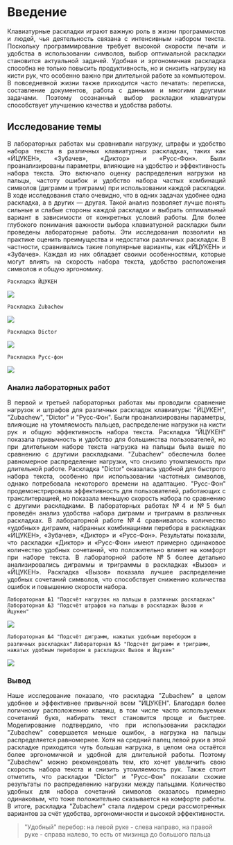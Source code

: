 # **Введение**
<p align="justify">Клавиатурные раскладки играют важную роль в жизни программистов и людей, чья деятельность связана с интенсивным набором текста. Поскольку программирование требует высокой скорости печати и удобства в использовании символов, выбор оптимальной раскладки становится актуальной задачей. Удобная и эргономичная раскладка способна не только повысить продуктивность, но и снизить нагрузку на кисти рук, что особенно важно при длительной работе за компьютером. В повседневной жизни также приходится часто печатать: переписка, составление документов, работа с данными и многими другими задачами. Поэтому осознанный выбор раскладки клавиатуры способствует улучшению качества и удобства работы.</p>

## **Исследование темы**
<p align="justify">В лабораторных работах мы сравнивали нагрузку, штрафы и удобство набора текста в различных клавиатурных раскладках, таких как «ЙЦУКЕН», «Зубачев», «Диктор» и «Русс-Фон». Были проанализированы параметры, влияющие на удобство и эффективность набора текста. Это включало оценку распределения нагрузки на пальцы, частоту ошибок и удобство набора частых комбинаций символов (диграмм и триграмм) при использовании каждой раскладки. В ходе исследования стало очевидно, что в одних задачах удобнее одна раскладка, а в других — другая. Такой анализ позволяет лучше понять сильные и слабые стороны каждой раскладки и выбрать оптимальный вариант в зависимости от конкретных условий работы. Для более глубокого понимания важности выбора клавиатурной раскладки были проведены лабораторные работы. Эти исследования позволили на практике оценить преимущества и недостатки различных раскладок. В частности, сравнивались такие популярные варианты, как «ЙЦУКЕН» и «Зубачев». Каждая из них обладает своими особенностями, которые могут влиять на скорость набора текста, удобство расположения символов и общую эргономику.</p>

`Раскладка ЙЦУКЕН`

![](https://sun9-59.userapi.com/impg/5SUZPbK0UnKZ5Go9lz9hgAt1juGxOZeIvVZjgw/YS4YEjziL5M.jpg?size=1200x430&quality=96&sign=bd7a14e3f245f9372c1fad26800640bd&type=album)

`Раскладка Zubachew`

![](https://sun9-73.userapi.com/impg/Jet1oMHELKDzP9M0DGTsiLx5evrTVxRE7aGeWw/svXfcmPp7_4.jpg?size=762x281&quality=95&sign=a8a64c604f9cc4b32824789f2113ec98&type=album)

`Раскладка Dictor`

![](https://miro.medium.com/v2/resize:fit:1200/1*qpmNnVfeYi_8B-k4y9IEFg.png)

`Раскладка Русс-фон`

![](https://habrastorage.org/getpro/habr/upload_files/7bc/9e1/b15/7bc9e1b153e121019b1a88ff1ef1b105.png)

### **Анализ лабораторных работ**

<p align="justify">В первой и третьей лабораторных работах мы проводили сравнение нагрузок и штрафов для различных раскладок клавиатуры: "ЙЦУКЕН", "Zubachew", "Dictor" и "Русс-Фон". Были проанализированы параметры, влияющие на утомляемость пальцев, распределение нагрузки на кисти рук и общую эффективность набора текста.
Раскладка "ЙЦУКЕН" показала привычность и удобство для большинства пользователей, но при длительном наборе текста нагрузка на пальцы была выше по сравнению с другими раскладками. "Zubachew" обеспечила более равномерное распределение нагрузки, что снизило утомляемость при длительной работе. Раскладка "Dictor" оказалась удобной для быстрого набора текста, особенно при использовании частотных символов, однако потребовала некоторого времени на адаптацию. "Русс-Фон" продемонстрировала эффективность для пользователей, работающих с транслитерацией, но показала меньшую скорость набора по сравнению с другими раскладками.
В лабораторных работах №4 и №5 был проведён анализ удобства набора диграмм и триграмм в различных раскладках. В лабораторной работе №4 сравнивалось количество «удобных» диграмм, набранных комбинациями перебора в раскладках «ЙЦУКЕН», «Зубачев», «Диктор» и «Русс-Фон». Результаты показали, что раскладки «Диктор» и «Русс-Фон» имеют примерно одинаковое количество удобных сочетаний, что положительно влияет на комфорт при наборе текста. В лабораторной работе №5 более детально анализировались диграммы и триграммы в раскладках «Вызов» и «ЙЦУКЕН». Раскладка «Вызов» показала лучшее распределение удобных сочетаний символов, что способствует снижению количества ошибок и повышению скорости набора.</p>

`Лабораторная №1 "Подсчёт нагрузок на пальцы в различных раскладках"`
`Лабораторная №3 "Подсчёт штрафов на пальцы в раскладках Вызов и Йцукен"`

![](https://sun9-78.userapi.com/impg/T0tqHHNfiU2kNOe06kzDYClqss6w2DGMLnliXQ/vSKhGEM74_E.jpg?size=1800x1200&quality=95&sign=2c50a69487cd598a1586fab4c313b977&type=album)

`Лабораторная №4 "Подсчёт диграмм, нажатых удобным перебором в различных раскладках"`
`Лабораторная №5 "Подсчёт диграмм и триграмм, нажатых удобным перебором в раскладках Вызов и Йцукен"`

![](https://sun9-8.userapi.com/impg/POYuVpNfHr6x8UnEg4CiVS1rI-10oWPxKw8h1g/RXVMvjpGrlQ.jpg?size=1800x1200&quality=95&sign=b569927fe7dcd2cc41a9ebeb17df5871&type=album)

### **Вывод**

<p align="justify">Наше исследование показало, что раскладка "Zubachew" в целом удобнее и эффективнее привычной всем "ЙЦУКЕН". Благодаря более логичному расположению клавиш, в том числе часто используемых сочетаний букв, набирать текст становится проще и быстрее. Моделирование подтвердило, что при использовании раскладки "Zubachew" совершается меньше ошибок, а нагрузка на пальцы распределяется равномернее.
Хотя на средний палец левой руки в этой раскладке приходится чуть большая нагрузка, в целом она остаётся более эргономичной и удобной для длительной работы. Поэтому "Zubachew" можно рекомендовать тем, кто хочет увеличить свою скорость набора текста и снизить утомляемость рук.
Также стоит отметить, что раскладки "Dictor" и "Русс-Фон" показали схожие результаты по распределению нагрузки между пальцами. Количество удобных для набора сочетаний символов оказалось примерно одинаковым, что тоже положительно сказывается на комфорте работы.
В итоге, раскладка "Zubachew" стала лидером среди рассмотренных вариантов за счёт удобства, эргономичности и высокой эффективности.</p>

> "Удобный" перебор: на левой руке - слева направо, на правой руке - справа налево, то есть от мизинца до большого пальца
